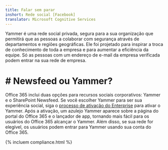 ```yaml
---
title: Falar sem parar
inshort: Rede social [Facebook]
translator: Microsoft Cognitive Services
---
```


Yammer é uma rede social privada, segura para a sua organização que permitirá que as pessoas a colaborar com segurança através de departamentos e regiões geográficas. Ele foi projetado para inspirar a troca de conhecimento de toda a empresa e para aumentar a eficiência da equipe. Só as pessoas com um endereço de e-mail da empresa verificada podem entrar na sua rede de empresa.

# # Newsfeed ou Yammer?
Office 365 inclui duas opções para recursos sociais corporativos: Yammer e o SharePoint Newsfeed. Se você escolher Yammer para ser sua experiência social, siga o [processo de ativação do Enterprise](https://support.office.com/en-us/article/Enterprise-Activation-process-4f924c74-87d2-49d0-a4f6-cba3ce2b0e7c) para ativar o Yammer. Após a ativação, um azulejo Yammer aparece sobre a página do portal do Office 365 e o lançador de app, tornando mais fácil para os usuários do Office 365 alcançar o Yammer. Além disso, se sua rede for elegível, os usuários podem entrar para Yammer usando sua conta do Office 365.

{% incluem compliance.html %}

